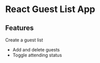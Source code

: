 # React Guest List App

## Features
Create a guest list 
   * Add and delete guests
   * Toggle attending status

